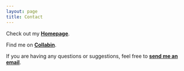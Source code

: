 ```yaml
---
layout: page
title: Contact
---
```

Check out my [**Homepage**](https://andreashih.github.io/).

Find me on [**Collabin**](https://collabin.netlify.app/andrea/).

If you are having any questions or suggestions, feel free to [**send me an email**](mailto:r08142004@ntu.edu.tw).
